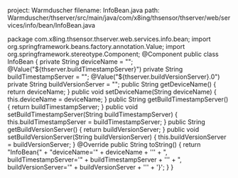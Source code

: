 project: Warmduscher
filename: InfoBean.java
path: Warmduscher/thserver/src/main/java/com/x8ing/thsensor/thserver/web/services/info/bean/InfoBean.java

package com.x8ing.thsensor.thserver.web.services.info.bean;
import org.springframework.beans.factory.annotation.Value;
import org.springframework.stereotype.Component;
@Component
public class InfoBean {
    private String deviceName = "";
    @Value("${thserver.buildTimestampServer}")
    private String buildTimestampServer = "";
    @Value("${thserver.buildVersionServer}.0")
    private String buildVersionServer = "";
    public String getDeviceName() {
        return deviceName;
    }
    public void setDeviceName(String deviceName) {
        this.deviceName = deviceName;
    }
    public String getBuildTimestampServer() {
        return buildTimestampServer;
    }
    public void setBuildTimestampServer(String buildTimestampServer) {
        this.buildTimestampServer = buildTimestampServer;
    }
    public String getBuildVersionServer() {
        return buildVersionServer;
    }
    public void setBuildVersionServer(String buildVersionServer) {
        this.buildVersionServer = buildVersionServer;
    }
    @Override
    public String toString() {
        return "InfoBean{" +
                "deviceName='" + deviceName + '\'' +
                ", buildTimestampServer='" + buildTimestampServer + '\'' +
                ", buildVersionServer='" + buildVersionServer + '\'' +
                '}';
    }
}